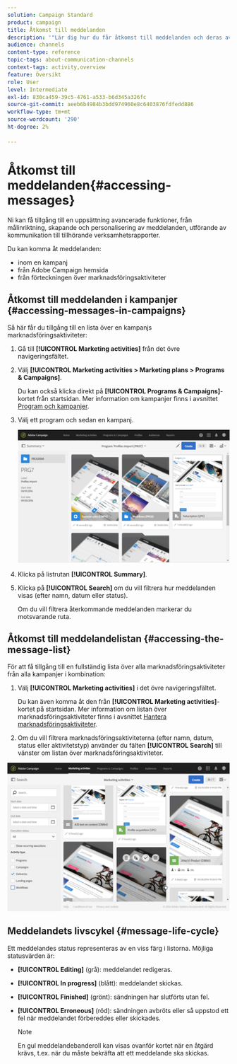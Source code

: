 ```yaml
---
solution: Campaign Standard
product: campaign
title: Åtkomst till meddelanden
description: '"Lär dig hur du får åtkomst till meddelanden och deras avancerade funktioner: skapande, målinriktning, personalisering, utförande och rapportering."'
audience: channels
content-type: reference
topic-tags: about-communication-channels
context-tags: activity,overview
feature: Översikt
role: User
level: Intermediate
exl-id: 830ca459-39c5-4761-a533-b6d345a326fc
source-git-commit: aeeb6b4984b3bdd974960e8c6403876fdfedd886
workflow-type: tm+mt
source-wordcount: '290'
ht-degree: 2%

---
```


# Åtkomst till meddelanden{#accessing-messages}

Ni kan få tillgång till en uppsättning avancerade funktioner, från målinriktning, skapande och personalisering av meddelanden, utförande av kommunikation till tillhörande verksamhetsrapporter.

Du kan komma åt meddelanden:

* inom en kampanj
* från Adobe Campaign hemsida
* från förteckningen över marknadsföringsaktiviteter

## Åtkomst till meddelanden i kampanjer {#accessing-messages-in-campaigns}

Så här får du tillgång till en lista över en kampanjs marknadsföringsaktiviteter:

1. Gå till **[!UICONTROL Marketing activities]** från det övre navigeringsfältet.
1. Välj **[!UICONTROL Marketing activities > Marketing plans > Programs & Campaigns]**.

   Du kan också klicka direkt på **[!UICONTROL Programs & Campaigns]**-kortet från startsidan. Mer information om kampanjer finns i avsnittet [Program och kampanjer](../../start/using/programs-and-campaigns.md).

1. Välj ett program och sedan en kampanj.

   ![](assets/delivery_list_1.png)

1. Klicka på listrutan **[!UICONTROL Summary]**.
1. Klicka på **[!UICONTROL Search]** om du vill filtrera hur meddelanden visas (efter namn, datum eller status).

   Om du vill filtrera återkommande meddelanden markerar du motsvarande ruta.

## Åtkomst till meddelandelistan {#accessing-the-message-list}

För att få tillgång till en fullständig lista över alla marknadsföringsaktiviteter från alla kampanjer i kombination:

1. Välj **[!UICONTROL Marketing activities]** i det övre navigeringsfältet.

   Du kan även komma åt den från **[!UICONTROL Marketing activities]**-kortet på startsidan. Mer information om listan över marknadsföringsaktiviteter finns i avsnittet [Hantera marknadsföringsaktiviteter](../../start/using/marketing-activities.md#creating-a-marketing-activity).

1. Om du vill filtrera marknadsföringsaktiviteterna (efter namn, datum, status eller aktivitetstyp) använder du fälten **[!UICONTROL Search]** till vänster om listan över marknadsföringsaktiviteter.

![](assets/delivery_list_2.png)

## Meddelandets livscykel {#message-life-cycle}

Ett meddelandes status representeras av en viss färg i listorna. Möjliga statusvärden är:

* **[!UICONTROL Editing]** (grå): meddelandet redigeras.
* **[!UICONTROL In progress]** (blått): meddelandet skickas.
* **[!UICONTROL Finished]** (grönt): sändningen har slutförts utan fel.
* **[!UICONTROL Erroneous]** (röd): sändningen avbröts eller så uppstod ett fel när meddelandet förbereddes eller skickades.

   >[!NOTE]
   >
   >En gul meddelandebanderoll kan visas ovanför kortet när en åtgärd krävs, t.ex. när du måste bekräfta att ett meddelande ska skickas.
